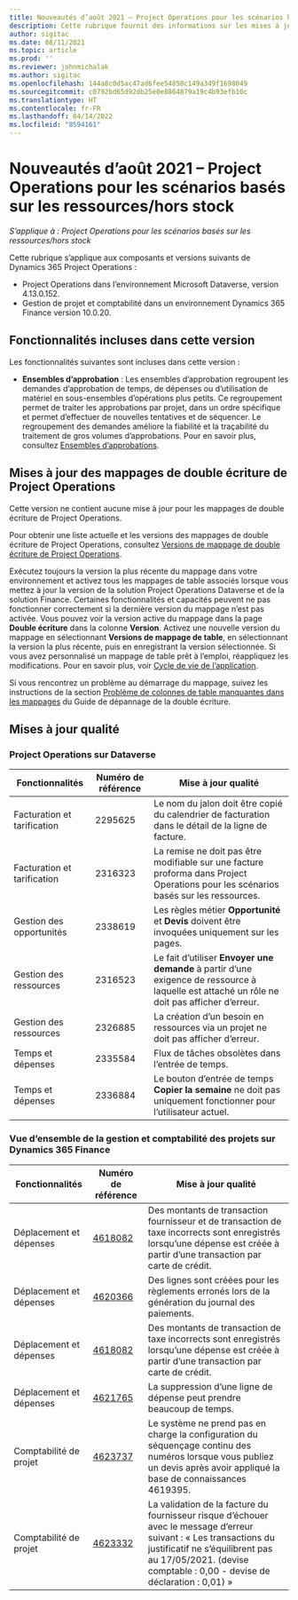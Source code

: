 ```yaml
---
title: Nouveautés d’août 2021 – Project Operations pour les scénarios basés sur les ressources/hors stock
description: Cette rubrique fournit des informations sur les mises à jour de qualité disponibles dans la version d’août 2021 de Project Operations pour les scénarios basés sur les ressources/hors stock.
author: sigitac
ms.date: 08/11/2021
ms.topic: article
ms.prod: ''
ms.reviewer: johnmichalak
ms.author: sigitac
ms.openlocfilehash: 144a8c0d5ac47ad6fee54850c149a349f1698049
ms.sourcegitcommit: c0792bd65d92db25e0e8864879a19c4b93efb10c
ms.translationtype: HT
ms.contentlocale: fr-FR
ms.lasthandoff: 04/14/2022
ms.locfileid: "8594161"
---
```

# <a name="whats-new-august-2021---project-operations-for-resourcenon-stocked-based-scenarios"></a>Nouveautés d’août 2021 – Project Operations pour les scénarios basés sur les ressources/hors stock

*S’applique à : Project Operations pour les scénarios basés sur les ressources/hors stock*

Cette rubrique s’applique aux composants et versions suivants de Dynamics 365 Project Operations :

   - Project Operations dans l’environnement Microsoft Dataverse, version 4.13.0.152.
   - Gestion de projet et comptabilité dans un environnement Dynamics 365 Finance version 10.0.20.

## <a name="features-included-in-this-release"></a>Fonctionnalités incluses dans cette version

Les fonctionnalités suivantes sont incluses dans cette version :

- **Ensembles d’approbation** : Les ensembles d’approbation regroupent les demandes d’approbation de temps, de dépenses ou d’utilisation de matériel en sous-ensembles d’opérations plus petits. Ce regroupement permet de traiter les approbations par projet, dans un ordre spécifique et permet d’effectuer de nouvelles tentatives et de séquencer. Le regroupement des demandes améliore la fiabilité et la traçabilité du traitement de gros volumes d’approbations. Pour en savoir plus, consultez [Ensembles d’approbations](../approvals/approval-sets.md).

## <a name="project-operations-dual-write-maps-updates"></a>Mises à jour des mappages de double écriture de Project Operations

Cette version ne contient aucune mise à jour pour les mappages de double écriture de Project Operations.

Pour obtenir une liste actuelle et les versions des mappages de double écriture de Project Operations, consultez [Versions de mappage de double écriture de Project Operations](../environment/resource-dual-write-maps.md).

Exécutez toujours la version la plus récente du mappage dans votre environnement et activez tous les mappages de table associés lorsque vous mettez à jour la version de la solution Project Operations Dataverse et de la solution Finance. Certaines fonctionnalités et capacités peuvent ne pas fonctionner correctement si la dernière version du mappage n’est pas activée. Vous pouvez voir la version active du mappage dans la page **Double écriture** dans la colonne **Version**. Activez une nouvelle version du mappage en sélectionnant **Versions de mappage de table**, en sélectionnant la version la plus récente, puis en enregistrant la version sélectionnée. Si vous avez personnalisé un mappage de table prêt à l’emploi, réappliquez les modifications. Pour en savoir plus, voir [Cycle de vie de l’application](/dynamics365/fin-ops-core/dev-itpro/data-entities/dual-write/app-lifecycle-management).

Si vous rencontrez un problème au démarrage du mappage, suivez les instructions de la section [Problème de colonnes de table manquantes dans les mappages](/dynamics365/fin-ops-core/dev-itpro/data-entities/dual-write/dual-write-troubleshooting-finops-upgrades#missing-table-columns-issue-on-maps) du Guide de dépannage de la double écriture.

## <a name="quality-updates"></a>Mises à jour qualité

### <a name="project-operations-on-dataverse"></a>Project Operations sur Dataverse

| **Fonctionnalités** | **Numéro de référence** | **Mise à jour qualité** |
| --- | --- | --- |
| Facturation et tarification | 2295625 | Le nom du jalon doit être copié du calendrier de facturation dans le détail de la ligne de facture. |
| Facturation et tarification | 2316323 | La remise ne doit pas être modifiable sur une facture proforma dans Project Operations pour les scénarios basés sur les ressources. |
| Gestion des opportunités | 2338619 | Les règles métier **Opportunité** et **Devis** doivent être invoquées uniquement sur les pages. |
| Gestion des ressources | 2316523 | Le fait d’utiliser **Envoyer une demande** à partir d’une exigence de ressource à laquelle est attaché un rôle ne doit pas afficher d’erreur. |
| Gestion des ressources | 2326885 | La création d’un besoin en ressources via un projet ne doit pas afficher d’erreur. |
| Temps et dépenses | 2335584 | Flux de tâches obsolètes dans l’entrée de temps. |
| Temps et dépenses | 2336884 | Le bouton d’entrée de temps **Copier la semaine** ne doit pas uniquement fonctionner pour l’utilisateur actuel. |


### <a name="project-management-and-accounting-on-dynamics-365-finance"></a>Vue d’ensemble de la gestion et comptabilité des projets sur Dynamics 365 Finance

| Fonctionnalités | Numéro de référence | Mise à jour qualité |
| --- | --- | --- |
| Déplacement et dépenses | [4618082](https://fix.lcs.dynamics.com/Issue/Details?kb=4618082&amp;bugId=583101&amp;dbType=3&amp;qc=9c85ac8ca1e5e9cd07fac9e9aa2cb0914724e28b86ad3339dacf7741f554c605) | Des montants de transaction fournisseur et de transaction de taxe incorrects sont enregistrés lorsqu’une dépense est créée à partir d’une transaction par carte de crédit. |
| Déplacement et dépenses | [4620366](https://fix.lcs.dynamics.com/Issue/Details?kb=4620366&amp;bugId=579485&amp;dbType=3&amp;qc=e864789bd95505ea624c537d585bf113c2de60b97c88439d44693dbd85aa8e92) | Des lignes sont créées pour les règlements erronés lors de la génération du journal des paiements. |
| Déplacement et dépenses | [4618082](https://fix.lcs.dynamics.com/Issue/Details?kb=4618082&amp;bugId=583101&amp;dbType=3&amp;qc=9c85ac8ca1e5e9cd07fac9e9aa2cb0914724e28b86ad3339dacf7741f554c605) | Des montants de transaction de taxe incorrects sont enregistrés lorsqu’une dépense est créée à partir d’une transaction par carte de crédit. |
| Déplacement et dépenses | [4621765](https://fix.lcs.dynamics.com/Issue/Details?kb=4621765&amp;bugId=587306&amp;dbType=3&amp;qc=6fbfad0123d4e95eaf8d5a5a2f6c354577c991b7905c852ab02d1f94e728a876) | La suppression d’une ligne de dépense peut prendre beaucoup de temps. |
| Comptabilité de projet | [4623737](https://fix.lcs.dynamics.com/Issue/Details?kb=4623737&amp;bugId=598109&amp;dbType=3&amp;qc=4101fc5865201e21815299f2ff11ae46d5d5370510868df86c25ee09a8ca1a0c) | Le système ne prend pas en charge la configuration du séquençage continu des numéros lorsque vous publiez un devis après avoir appliqué la base de connaissances 4619395. |
| Comptabilité de projet | [4623332](https://fix.lcs.dynamics.com/Issue/Details?kb=4623332&amp;bugId=586034&amp;dbType=3&amp;qc=2f64bb1977c4a9c9dd2ce9de7e72230b86eca14b6295c5bbfb614ea97ad81caf) | La validation de la facture du fournisseur risque d’échouer avec le message d’erreur suivant : « Les transactions du justificatif ne s’équilibrent pas au 17/05/2021. (devise comptable : 0,00 - devise de déclaration : 0,01) » |
